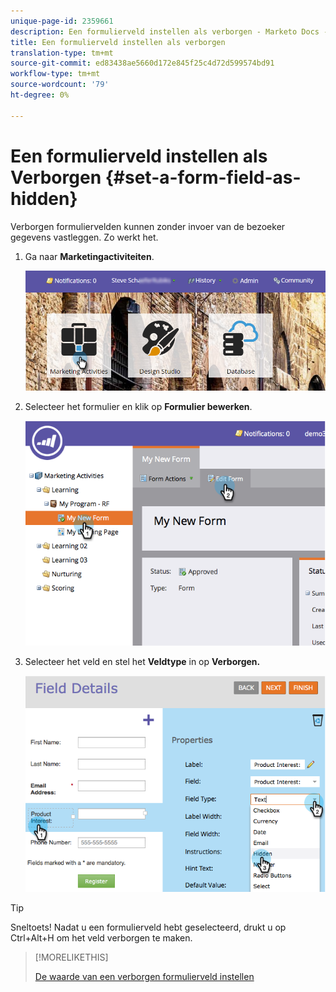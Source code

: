 ```yaml
---
unique-page-id: 2359661
description: Een formulierveld instellen als verborgen - Marketo Docs - Productdocumentatie
title: Een formulierveld instellen als verborgen
translation-type: tm+mt
source-git-commit: ed83438ae5660d172e845f25c4d72d599574bd91
workflow-type: tm+mt
source-wordcount: '79'
ht-degree: 0%

---
```



# Een formulierveld instellen als Verborgen {#set-a-form-field-as-hidden}

Verborgen formuliervelden kunnen zonder invoer van de bezoeker gegevens vastleggen. Zo werkt het.

1. Ga naar **Marketingactiviteiten**.

   ![](assets/login-marketing-activities-3.png)

1. Selecteer het formulier en klik op **Formulier bewerken**.

   ![](assets/image2014-9-15-12-3a58-3a47.png)

1. Selecteer het veld en stel het **Veldtype** in op **Verborgen.**

   ![](assets/image2014-9-15-12-3a58-3a56.png)

>[!TIP]
>
>Sneltoets! Nadat u een formulierveld hebt geselecteerd, drukt u op Ctrl+Alt+H om het veld verborgen te maken.

>[!MORELIKETHIS]
>
>[De waarde van een verborgen formulierveld instellen](/help/marketo/product-docs/demand-generation/forms/form-fields/set-a-hidden-form-field-value.md)
